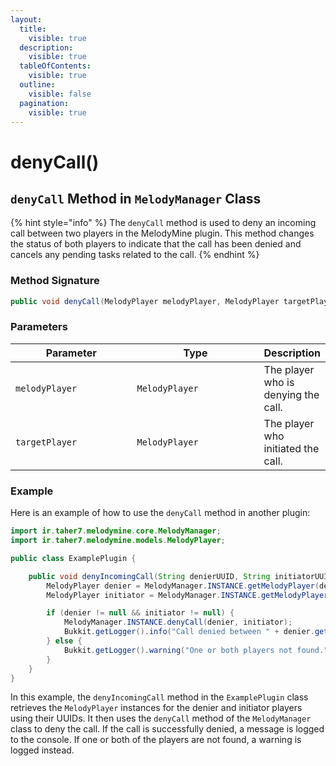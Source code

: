 ```yaml
---
layout:
  title:
    visible: true
  description:
    visible: true
  tableOfContents:
    visible: true
  outline:
    visible: false
  pagination:
    visible: true
---
```


# denyCall()

## `denyCall` Method in `MelodyManager` Class

{% hint style="info" %}
The `denyCall` method is used to deny an incoming call between two players in the MelodyMine plugin. This method changes the status of both players to indicate that the call has been denied and cancels any pending tasks related to the call.
{% endhint %}

### Method Signature

```java
public void denyCall(MelodyPlayer melodyPlayer, MelodyPlayer targetPlayer)
```

### Parameters

<table><thead><tr><th width="201">Parameter</th><th width="212">Type</th><th>Description</th></tr></thead><tbody><tr><td><code>melodyPlayer</code></td><td><code>MelodyPlayer</code></td><td>The player who is denying the call.</td></tr><tr><td><code>targetPlayer</code></td><td><code>MelodyPlayer</code></td><td>The player who initiated the call.</td></tr></tbody></table>

### Example

Here is an example of how to use the `denyCall` method in another plugin:

```java
import ir.taher7.melodymine.core.MelodyManager;
import ir.taher7.melodymine.models.MelodyPlayer;

public class ExamplePlugin {

    public void denyIncomingCall(String denierUUID, String initiatorUUID) {
        MelodyPlayer denier = MelodyManager.INSTANCE.getMelodyPlayer(denierUUID);
        MelodyPlayer initiator = MelodyManager.INSTANCE.getMelodyPlayer(initiatorUUID);

        if (denier != null && initiator != null) {
            MelodyManager.INSTANCE.denyCall(denier, initiator);
            Bukkit.getLogger().info("Call denied between " + denier.getName() + " and " + initiator.getName());
        } else {
            Bukkit.getLogger().warning("One or both players not found.");
        }
    }
}
```

In this example, the `denyIncomingCall` method in the `ExamplePlugin` class retrieves the `MelodyPlayer` instances for the denier and initiator players using their UUIDs. It then uses the `denyCall` method of the `MelodyManager` class to deny the call. If the call is successfully denied, a message is logged to the console. If one or both of the players are not found, a warning is logged instead.
